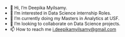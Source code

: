 - 👋 Hi, I’m Deepika Myilsamy.
- 👀 I’m interested in Data Science internship Roles.
- 🌱 I’m currently doing my Masters in Analytics at USF.
- 💞️ I’m looking to collaborate on Data Science projects.
- 📫 How to reach me i.deepikamyilsamy@gmail.com

<!---
dmyil/dmyil is a ✨ special ✨ repository because its `README.md` (this file) appears on your GitHub profile.
You can click the Preview link to take a look at your changes.
--->

